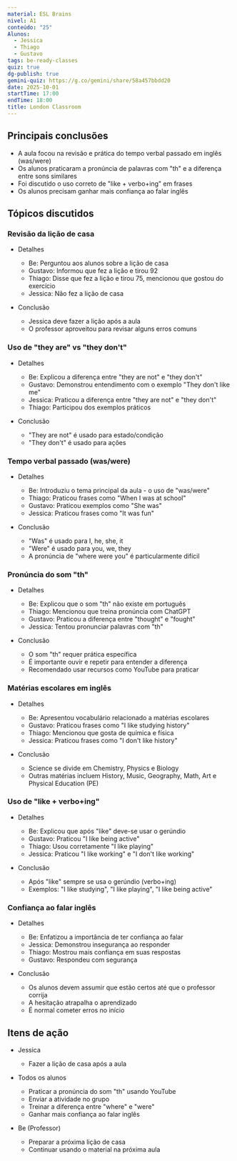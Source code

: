 ```yaml
---
material: ESL Brains
nivel: A1
conteúdo: "25"
Alunos:
  - Jessica
  - Thiago
  - Gustavo
tags: be-ready-classes
quiz: true
dg-publish: true
gemini-quiz: https://g.co/gemini/share/58a457bbdd20
date: 2025-10-01
startTime: 17:00
endTime: 18:00
title: London Classroom
---
```

## Principais conclusões

- A aula focou na revisão e prática do tempo verbal passado em inglês (was/were)
- Os alunos praticaram a pronúncia de palavras com "th" e a diferença entre sons similares
- Foi discutido o uso correto de "like + verbo+ing" em frases
- Os alunos precisam ganhar mais confiança ao falar inglês

## Tópicos discutidos

### Revisão da lição de casa

- Detalhes
    
    - Be: Perguntou aos alunos sobre a lição de casa
    - Gustavo: Informou que fez a lição e tirou 92
    - Thiago: Disse que fez a lição e tirou 75, mencionou que gostou do exercício
    - Jessica: Não fez a lição de casa
- Conclusão
    
    - Jessica deve fazer a lição após a aula
    - O professor aproveitou para revisar alguns erros comuns

### Uso de "they are" vs "they don't"

- Detalhes
    
    - Be: Explicou a diferença entre "they are not" e "they don't"
    - Gustavo: Demonstrou entendimento com o exemplo "They don't like me"
    - Jessica: Praticou a diferença entre "they are not" e "they don't"
    - Thiago: Participou dos exemplos práticos
- Conclusão
    
    - "They are not" é usado para estado/condição
    - "They don't" é usado para ações

### Tempo verbal passado (was/were)

- Detalhes
    
    - Be: Introduziu o tema principal da aula - o uso de "was/were"
    - Thiago: Praticou frases como "When I was at school"
    - Gustavo: Praticou exemplos como "She was"
    - Jessica: Praticou frases como "It was fun"
- Conclusão
    
    - "Was" é usado para I, he, she, it
    - "Were" é usado para you, we, they
    - A pronúncia de "where were you" é particularmente difícil

### Pronúncia do som "th"

- Detalhes
    
    - Be: Explicou que o som "th" não existe em português
    - Thiago: Mencionou que treina pronúncia com ChatGPT
    - Gustavo: Praticou a diferença entre "thought" e "fought"
    - Jessica: Tentou pronunciar palavras com "th"
- Conclusão
    
    - O som "th" requer prática específica
    - É importante ouvir e repetir para entender a diferença
    - Recomendado usar recursos como YouTube para praticar

### Matérias escolares em inglês

- Detalhes
    
    - Be: Apresentou vocabulário relacionado a matérias escolares
    - Gustavo: Praticou frases como "I like studying history"
    - Thiago: Mencionou que gosta de química e física
    - Jessica: Praticou frases como "I don't like history"
- Conclusão
    
    - Science se divide em Chemistry, Physics e Biology
    - Outras matérias incluem History, Music, Geography, Math, Art e Physical Education (PE)

### Uso de "like + verbo+ing"

- Detalhes
    
    - Be: Explicou que após "like" deve-se usar o gerúndio
    - Gustavo: Praticou "I like being active"
    - Thiago: Usou corretamente "I like playing"
    - Jessica: Praticou "I like working" e "I don't like working"
- Conclusão
    
    - Após "like" sempre se usa o gerúndio (verbo+ing)
    - Exemplos: "I like studying", "I like playing", "I like being active"

### Confiança ao falar inglês

- Detalhes
    
    - Be: Enfatizou a importância de ter confiança ao falar
    - Jessica: Demonstrou insegurança ao responder
    - Thiago: Mostrou mais confiança em suas respostas
    - Gustavo: Respondeu com segurança
- Conclusão
    
    - Os alunos devem assumir que estão certos até que o professor corrija
    - A hesitação atrapalha o aprendizado
    - É normal cometer erros no início

## Itens de ação

- Jessica
    
    - Fazer a lição de casa após a aula
- Todos os alunos
    
    - Praticar a pronúncia do som "th" usando YouTube
    - Enviar a atividade no grupo
    - Treinar a diferença entre "where" e "were"
    - Ganhar mais confiança ao falar inglês
- Be (Professor)
    
    - Preparar a próxima lição de casa
    - Continuar usando o material na próxima aula